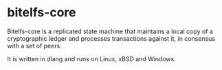 # bitelfs-core

Bitelfs-core is a replicated state machine that maintains a local copy of a cryptographic ledger and processes transactions against it, in consensus with a set of peers.

It is written in dlang and runs on Linux, xBSD and Windows.
